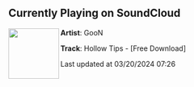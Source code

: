 ## Currently Playing on SoundCloud

[<img align="left" width="100" src="https://i1.sndcdn.com/artworks-zjeBizLbjBHxZwFj-2tnN2A-t500x500.jpg">](https://soundcloud.com/itsgoonmusic/hollowtips)

**Artist**: GooN 

**Track**: Hollow Tips - [Free Download]

Last updated at 03/20/2024 07:26
